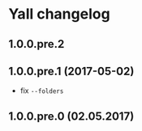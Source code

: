 # Yall changelog

## 1.0.0.pre.2 

## 1.0.0.pre.1 (2017-05-02) 
- fix `--folders`

## 1.0.0.pre.0 (02.05.2017)
